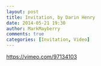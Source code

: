 ```yaml
---
layout: post
title: Invitation, by Darin Henry
date: 2014-05-21 19:30
author: MarkMayberry
comments: true
categories: [Invitation, Video]
---
```

https://vimeo.com/97134103
